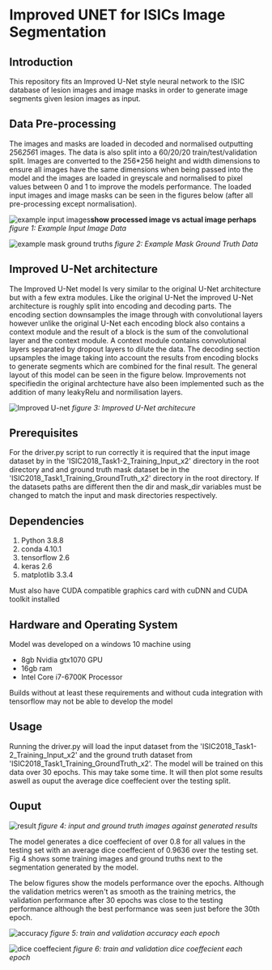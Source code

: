 # Improved UNET for ISICs Image Segmentation

## Introduction

This repository fits an Improved U-Net style neural network to the ISIC database of lesion images and image masks in order to generate image segments given lesion images as input.

## Data Pre-processing

The images and masks are loaded in decoded and normalised outputting 256*256*1 images. The data is also split into a 60/20/20 train/test/validation split. Images are converted to the 256*256 height and width dimensions to ensure all images have the same dimensions when being passed into the model and the images are loaded in greyscale and normalised to pixel values between 0 and 1 to improve the models performance. The loaded input images and image masks can be seen in the figures below (after all pre-processing except normalisation).

![example input images](example_X.png)**show processed image vs actual image perhaps**
*figure 1: Example Input Image Data*

![example mask ground truths](example_y.png)
*figure 2: Example Mask Ground Truth Data*

## Improved U-Net architecture

The Improved U-Net model Is very similar to the original U-Net architecture but with a few extra modules. Like the original U-Net the improved U-Net architecture is roughly split into encoding and decoding parts. The encoding section downsamples the image through with convolutional layers however unlike the original U-Net each encoding block also contains a context module and the result of a block is the sum of the convolutional layer and the context module. A context module contains convolutional layers separated by dropout layers to dilute the data. The decoding section upsamples the image taking into account the results from encoding blocks to generate segments which are combined for the final result. The general layout of this model can be seen in the figure below. Improvements not specifiedin the original archtecture have also been implemented such as the addition of many leakyRelu and normilisation layers.

![Improved U-net](Improved_Unet.png)
*figure 3: Improved U-Net architecure*

## Prerequisites

For the driver.py script to run correctly it is required that the input image dataset by in the 'ISIC2018_Task1-2_Training_Input_x2' directory in the root directory and and ground truth mask dataset be in the 'ISIC2018_Task1_Training_GroundTruth_x2' directory in the root directory. If the datasets paths are different then the dir and mask_dir variables must be changed to match the input and mask directories respectively.

## Dependencies

1. Python 3.8.8
2. conda 4.10.1
3. tensorflow 2.6
4. keras 2.6
5. matplotlib 3.3.4

Must also have CUDA compatible graphics card with cuDNN and CUDA toolkit installed

## Hardware and Operating System

Model was developed on a windows 10 machine using

* 8gb Nvidia gtx1070 GPU
* 16gb ram
* Intel Core i7-6700K Processor

Builds without at least these requirements and without cuda integration with tensorflow may not be able to develop the model

## Usage

Running the driver.py will load the input dataset from the 'ISIC2018_Task1-2_Training_Input_x2' and the ground truth dataset from 'ISIC2018_Task1_Training_GroundTruth_x2'. The model will be trained on this data over 30 epochs. This may take some time. It will then plot some results aswell as ouput the average dice coeffecient over the testing split.

## Ouput

![result](example_result.png)
*figure 4: input and ground truth images against generated results*

The model generates a dice coeffecient of over 0.8 for all values in the testing set with an average dice coeffecient of 0.9636 over the testing set. Fig 4 shows some training images and ground truths next to the segmentation generated by the model.

The below figures show the models performance over the epochs. Although the validation metrics weren't as smooth as the training metrics, the validation performance after 30 epochs was close to the testing performance although the best performance was seen just before the 30th epoch.

![accuracy](accuracy.png)
*figure 5: train and validation accuracy each epoch*

![dice coeffecient](dice_coeff.png)
*figure 6: train and validation dice coeffecient each epoch*
